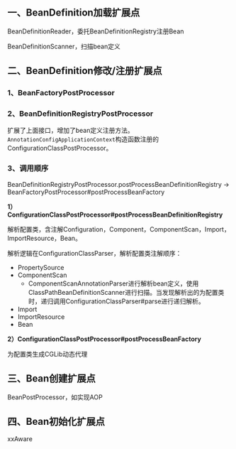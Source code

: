 ## 一、BeanDefinition加载扩展点

BeanDefinitionReader，委托BeanDefinitionRegistry注册Bean

BeanDefinitionScanner，扫描bean定义

## 二、BeanDefinition修改/注册扩展点

### 1、BeanFactoryPostProcessor

### 2、BeanDefinitionRegistryPostProcessor

扩展了上面接口，增加了bean定义注册方法。`AnnotationConfigApplicationContext`构造函数注册的ConfigurationClassPostProcessor。

### 3、调用顺序

BeanDefinitionRegistryPostProcessor.postProcessBeanDefinitionRegistry -> BeanFactoryPostProcessor#postProcessBeanFactory

**1）ConfigurationClassPostProcessor#postProcessBeanDefinitionRegistry**

解析配置类，含注解Configuration，Component，ComponentScan，Import，ImportResource，Bean。

解析逻辑在ConfigurationClassParser，解析配置类注解顺序：

* PropertySource
* ComponentScan
    * ComponentScanAnnotationParser进行解析bean定义，使用ClassPathBeanDefinitionScanner进行扫描。当发现解析出的为配置类时，递归调用ConfigurationClassParser#parse进行递归解析。
* Import
* ImportResource
* Bean

**2）ConfigurationClassPostProcessor#postProcessBeanFactory**

为配置类生成CGLib动态代理

## 三、Bean创建扩展点

BeanPostProcessor，如实现AOP

## 四、Bean初始化扩展点

xxAware